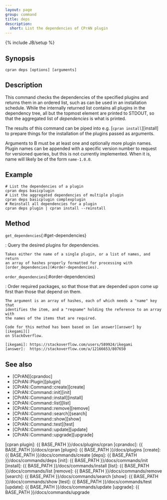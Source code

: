 ```yaml
---
layout: page
group: command
title: deps
description:
  short: List the dependencies of CPrAN plugin
---
```

{% include JB/setup %}

## Synopsis

    cpran deps [options] [arguments]

## Description

This command checks the dependencies of the specified plugins and returns them
in an ordered list, such as can be used in an installation schedule. While
the internally returned list contains all plugins in the dependency tree,
all but the topmost element are printed to STDOUT, so that the aggregated
list of _dependencies_ is what is printed.

The results of this command can be piped into e.g. [`cpran install`][install]
to prepare things for the installation of the plugins passed as arguments.

Arguments to B<deps> must be at least one and optionally more plugin names.
Plugin names can be appended with a specific version number to request for
versioned queries, but this is not currently implemented. When it is, name
will likely be of the form `name-1.0.0`.

## Example

    # List the dependencies of a plugin
    cpran deps basicplugin
    # List the aggregated dependencies of multiple plugin
    cpran deps basicplugin complexplugin
    # Reinstall all dependencies for a plugin
    cpran deps plugin | cpran install --reinstall

## Method

<span>`get_dependencies`</span>{:#get-dependencies}

  : Query the desired plugins for dependencies.

    Takes either the name of a single plugin, or a list of names, and return
    an array of hashes properly formatted for processing with
    [order_dependencies](#order-dependencies).

<span>`order_dependencies`</span>{:#order-dependencies}

  : Order required packages, so that those that are depended upon come up first
    than those that depend on them.

    The argument is an array of hashes, each of which needs a "name" key that
    identifies the item, and a "reqname" holding the reference to an array with
    the names of the items that are required.

    Code for this method has been based on [an answer][answer] by [ikegami][]
    on StackOverflow.

    [ikegami]: https://stackoverflow.com/users/589924/ikegami
    [answer]:  https://stackoverflow.com/a/12166653/807650

## See also

* [CPrAN][cprandoc]
* [CPrAN::Plugin][plugin]
* [CPrAN::Command::create][create]
* [CPrAN::Command::init][init]
* [CPrAN::Command::install][install]
* [CPrAN::Command::list][list]
* [CPrAN::Command::remove][remove]
* [CPrAN::Command::search][search]
* [CPrAN::Command::show][show]
* [CPrAN::Command::test][test]
* [CPrAN::Command::update][update]
* [CPrAN::Command::upgrade][upgrade]

[cpran plugin]: {{ BASE_PATH }}/docs/plugins/cpran
[cprandoc]: {{ BASE_PATH }}/docs/cpran
[plugin]:   {{ BASE_PATH }}/docs/plugins
[create]:   {{ BASE_PATH }}/docs/commands/create
[deps]:     {{ BASE_PATH }}/docs/commands/deps
[init]:     {{ BASE_PATH }}/docs/commands/init
[install]:  {{ BASE_PATH }}/docs/commands/install
[list]:     {{ BASE_PATH }}/docs/commands/list
[remove]:   {{ BASE_PATH }}/docs/commands/remove
[search]:   {{ BASE_PATH }}/docs/commands/search
[show]:     {{ BASE_PATH }}/docs/commands/show
[test]:     {{ BASE_PATH }}/docs/commands/test
[update]:   {{ BASE_PATH }}/docs/commands/update
[upgrade]:  {{ BASE_PATH }}/docs/commands/upgrade
